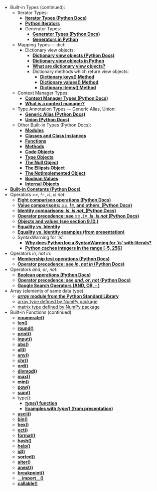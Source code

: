* Built-in Types (continued):
  * Iterator Types:
    * [**Iterator Types (Python Docs)**](https://docs.python.org/3/library/stdtypes.html#iterator-types)
    * [**Python Iterators**](https://www.w3schools.com/python/python_iterators.asp)
    * Generator Types:
      * [**Generator Types (Python Docs)**](https://docs.python.org/3/library/stdtypes.html#generator-types)
      * [**Generators in Python**](https://www.geeksforgeeks.org/generators-in-python/)
  * Mapping Types — dict:
    * Dictionary view objects:
      * [**Dictionary view objects (Python Docs)**](https://docs.python.org/3/library/stdtypes.html#dictionary-view-objects)
      * [**Dictionary view objects in Python**](https://johnlekberg.com/blog/2020-09-19-dict-view.html)
      * [**What are dictionary view objects?**](https://stackoverflow.com/questions/8957750/what-are-dictionary-view-objects)
      * Dictionary methods which return view objects:
        * [**Dictionary keys() Method**](https://www.w3schools.com/python/ref_dictionary_keys.asp)
        * [**Dictionary values() Method**](https://www.w3schools.com/python/ref_dictionary_values.asp)
        * [**Dictionary items() Method**](https://www.w3schools.com/python/ref_dictionary_items.asp)
  * Context Manager Types:
    * [**Context Manager Types (Python Docs)**](https://docs.python.org/3/library/stdtypes.html#context-manager-types)
    * [**What is a context manager?**](https://www.pythonmorsels.com/what-is-a-context-manager/#:~:text=Context%20managers%20are%20objects%20that,%3E%20with%20open(%22my_file.))
  * Type Annotation Types — Generic Alias, Union:
    * [**Generic Alias (Python Docs)**](https://docs.python.org/3/library/stdtypes.html#generic-alias-type)
    * [**Union (Python Docs)**](https://docs.python.org/3/library/stdtypes.html#union-type)
  * Other Built-in Types (Python Docs):
    * [**Modules**](https://docs.python.org/3/library/stdtypes.html#modules)
    * [**Classes and Class Instances**](https://docs.python.org/3/library/stdtypes.html#classes-and-class-instances)
    * [**Functions**](https://docs.python.org/3/library/stdtypes.html#functions)
    * [**Methods**](https://docs.python.org/3/library/stdtypes.html#methods)
    * [**Code Objects**](https://docs.python.org/3/library/stdtypes.html#code-objects)
    * [**Type Objects**](https://docs.python.org/3/library/stdtypes.html#type-objects)
    * [**The Null Object**](https://docs.python.org/3/library/stdtypes.html#the-null-object)
    * [**The Ellipsis Object**](https://docs.python.org/3/library/stdtypes.html#the-ellipsis-object)
    * [**The NotImplemented Object**](https://docs.python.org/3/library/stdtypes.html#the-notimplemented-object)
    * [**Boolean Values**](https://docs.python.org/3/library/stdtypes.html#boolean-values)
    * [**Internal Objects**](https://docs.python.org/3/library/stdtypes.html#internal-objects)
* [**Built-in Constants (Python Docs)**](https://docs.python.org/3/library/constants.html)
* Operators _==_, _!=_, _is_, _is not_:
  * [**Eight comparison operations (Python Docs)**](https://docs.python.org/3/library/stdtypes.html#comparisons)
  * [**Value comparisons: _==_, _!=_, and others_(Python Docs)**](https://docs.python.org/3/reference/expressions.html#value-comparisons)
  * [**Identity comparisons: _is_, _is not__(Python Docs)**](https://docs.python.org/3/reference/expressions.html#is-not)
  * [**Operator precedence: see  _==_, _!=_, _is_, _is not_ (Python Docs)**](https://docs.python.org/3/reference/expressions.html#operator-precedence)
  * [**Objects and values (see section 9.10.)**](http://www.openbookproject.net/thinkcs/python/english2e/ch09.html#objects-and-values)
  * [**Equality vs. Identity**](https://treyhunner.com/2019/03/unique-and-sentinel-values-in-python/#Equality_vs_identity)
  * [**Equality vs. Identity examples (from presentation)**](Files/L13_Equality_vs_identity.py)
  * SyntaxWarning for '_is_':
    * [**Why does Python log a SyntaxWarning for '_is_' with literals?**](https://adamj.eu/tech/2020/01/21/why-does-python-3-8-syntaxwarning-for-is-literal/#:~:text=The%20compiler%20now%20produces%20a,\)%20instead.)
    * [**Python caches integers in the range [-5, 256]**](https://stackoverflow.com/questions/15171695/whats-with-the-integer-cache-maintained-by-the-interpreter)
* Operators _in_, _not in_:
  * [**Membership test operations (Python Docs)**](https://docs.python.org/3/reference/expressions.html#membership-test-operations)
  * [**Operator precedence: see  _in_, _not in_ (Python Docs)**](https://docs.python.org/3/reference/expressions.html#operator-precedence)
* Operators _and_, _or_, _not_:
  * [**Boolean operations (Python Docs)**](https://docs.python.org/3/library/stdtypes.html#boolean-operations-and-or-not)
  * [**Operator precedence: see _and_, _or_, _not_ (Python Docs)**](https://docs.python.org/3/reference/expressions.html#operator-precedence)
  * [**Google Search Operators (AND, OR, - )**](https://ahrefs.com/blog/google-advanced-search-operators/)
* Array (elements of same data type):
  * [**_array_ module from the Python Standard Library**](https://docs.python.org/3/library/array.html#module-array)
  * [array type defined by NumPy package](https://numpy.org/doc/stable/reference/generated/numpy.array.html)
  * [matrix type defined by NumPy package](https://numpy.org/doc/stable/reference/generated/numpy.matrix.html)
* Built-in Functions (continued):
  * [**enumerate()**](https://www.w3schools.com/python/ref_func_enumerate.asp)
  * [**len()**](https://www.w3schools.com/python/ref_func_len.asp)
  * [**round()**](https://www.w3schools.com/python/ref_func_round.asp)
  * [**print()**](https://www.w3schools.com/python/ref_func_print.asp)
  * [**input()**](https://www.w3schools.com/python/ref_func_input.asp)
  * [**abs()**](https://www.w3schools.com/python/ref_func_abs.asp)
  * [**all()**](https://www.w3schools.com/python/ref_func_all.asp)
  * [**any()**](https://www.w3schools.com/python/ref_func_any.asp)
  * [**chr()**](https://www.w3schools.com/python/ref_func_chr.asp)
  * [**ord()**](https://www.w3schools.com/python/ref_func_ord.asp)
  * [**divmod()**](https://www.w3schools.com/python/ref_func_divmod.asp)
  * [**max()**](https://www.w3schools.com/python/ref_func_max.asp)
  * [**min()**](https://www.w3schools.com/python/ref_func_min.asp)
  * [**pow()**](https://www.w3schools.com/python/ref_func_pow.asp)
  * [**sum()**](https://www.w3schools.com/python/ref_func_sum.asp)
  * type():
    * [**_type()_ function**](https://www.w3schools.com/python/ref_func_type.asp)
    * [**Examples with _type()_ (from presentation)**](Files/L13_Type_function_examples.py)
  * [**ascii()**](https://www.w3schools.com/python/ref_func_ascii.asp)
  * [**bin()**](https://www.w3schools.com/python/ref_func_bin.asp)
  * [**hex()**](https://www.w3schools.com/python/ref_func_hex.asp)
  * [**oct()**](https://www.w3schools.com/python/ref_func_oct.asp)
  * [**format()**](https://www.w3schools.com/python/ref_func_format.asp)
  * [**hash()**](https://docs.python.org/3/library/functions.html#hash)
  * [**help()**](https://docs.python.org/3/library/functions.html#help)
  * [**id()**](https://www.w3schools.com/python/ref_func_id.asp)
  * [**sorted()**](https://www.w3schools.com/python/ref_func_sorted.asp)
  * [**aiter()**](https://docs.python.org/3/library/functions.html#aiter)
  * [**anext()**](https://docs.python.org/3/library/functions.html#anext)
  * [**breakpoint()**](https://docs.python.org/3/library/functions.html#breakpoint)
  * [**\_\_import\_\_()**](https://docs.python.org/3/library/functions.html#import__)
  * [**callable()**](https://www.w3schools.com/python/ref_func_callable.asp)
